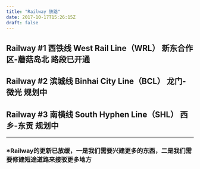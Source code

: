 ```yaml
---
title: "Railway 铁路"
date: 2017-10-17T15:26:15Z
draft: false
---
```



## Railway #1 西铁线 West Rail Line（WRL） 新东合作区-蘑菇岛北 路段已开通
## Railway #2 滨城线 Binhai City Line（BCL） 龙门-微光 规划中
## Railway #3 南横线 South Hyphen Line（SHL） 西乡-东贡 规划中
------
### *Railway的更新已放缓，一是我们需要兴建更多的东西，二是我们需要修建短途道路来接驳更多地方
